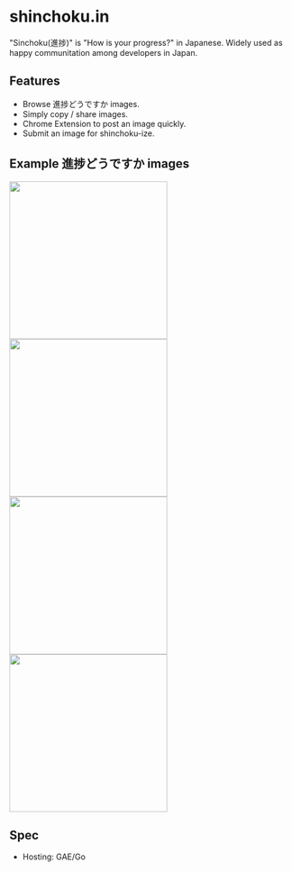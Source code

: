 shinchoku.in
============

"Sinchoku(進捗)" is "How is your progress?" in Japanese. Widely used as happy communitation among developers in Japan.

Features
--

- Browse 進捗どうですか images.
- Simply copy / share images.
- Chrome Extension to post an image quickly.
- Submit an image for shinchoku-ize.

Example 進捗どうですか images
---

<img src="http://blog-imgs-64.fc2.com/p/o/j/pojihamehame/20131217212102.jpg" width="280px" /> 
<img src="http://img2.finalfantasyxiv.com/accimg/7b/6c/7b6cbeb163199a201b3f00389d2370c5142977d3.jpg" width="280px" /> 
<img src="http://blog-imgs-64.fc2.com/a/k/a/akami1028/tumblr_mrxbyrqiN01sckns5o1_r1_500.jpg" width="280px" /> 
<img src="http://37.media.tumblr.com/2622062d4a612ead2e4e73ae8f9f2a72/tumblr_mwchpmTcee1sckns5o1_500.jpg" width="280px" /> 

Spec
---

- Hosting: GAE/Go
